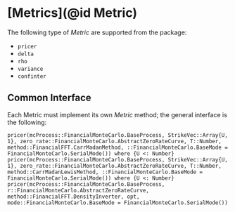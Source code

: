 # [Metrics](@id Metric)

The following type of *Metric* are supported from the package:

* `pricer`
* `delta`
* `rho`
* `variance`
* `confinter`

## Common Interface

Each Metric must implement its own *Metric* method; the general interface is the following:
```@docs
pricer(mcProcess::FinancialMonteCarlo.BaseProcess, StrikeVec::Array{U, 1}, zero_rate::FinancialMonteCarlo.AbstractZeroRateCurve, T::Number, method::FinancialFFT.CarrMadanMethod, ::FinancialMonteCarlo.BaseMode = FinancialMonteCarlo.SerialMode()) where {U <: Number}
pricer(mcProcess::FinancialMonteCarlo.BaseProcess, StrikeVec::Array{U, 1}, zero_rate::FinancialMonteCarlo.AbstractZeroRateCurve, T::Number, method::CarrMadanLewisMethod, ::FinancialMonteCarlo.BaseMode = FinancialMonteCarlo.SerialMode()) where {U <: Number}
pricer(mcProcess::FinancialMonteCarlo.BaseProcess, r::FinancialMonteCarlo.AbstractZeroRateCurve, method::FinancialFFT.DensityInverter, opt, mode::FinancialMonteCarlo.BaseMode = FinancialMonteCarlo.SerialMode())
```